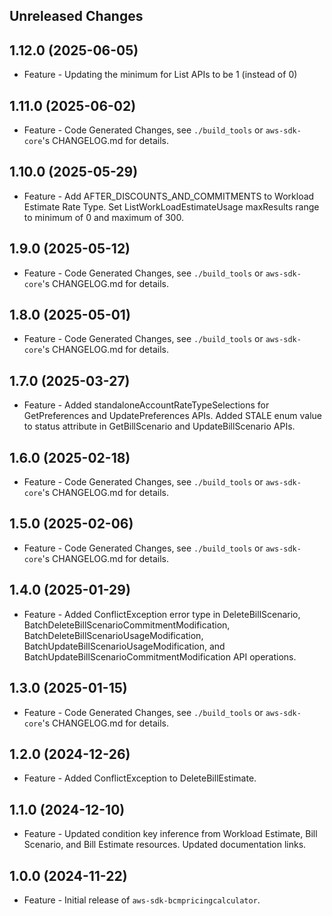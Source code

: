 Unreleased Changes
------------------

1.12.0 (2025-06-05)
------------------

* Feature - Updating the minimum for List APIs to be 1 (instead of 0)

1.11.0 (2025-06-02)
------------------

* Feature - Code Generated Changes, see `./build_tools` or `aws-sdk-core`'s CHANGELOG.md for details.

1.10.0 (2025-05-29)
------------------

* Feature - Add AFTER_DISCOUNTS_AND_COMMITMENTS to Workload Estimate Rate Type. Set ListWorkLoadEstimateUsage maxResults range to minimum of 0 and maximum of 300.

1.9.0 (2025-05-12)
------------------

* Feature - Code Generated Changes, see `./build_tools` or `aws-sdk-core`'s CHANGELOG.md for details.

1.8.0 (2025-05-01)
------------------

* Feature - Code Generated Changes, see `./build_tools` or `aws-sdk-core`'s CHANGELOG.md for details.

1.7.0 (2025-03-27)
------------------

* Feature - Added standaloneAccountRateTypeSelections for GetPreferences and UpdatePreferences APIs. Added STALE enum value to status attribute in GetBillScenario and UpdateBillScenario APIs.

1.6.0 (2025-02-18)
------------------

* Feature - Code Generated Changes, see `./build_tools` or `aws-sdk-core`'s CHANGELOG.md for details.

1.5.0 (2025-02-06)
------------------

* Feature - Code Generated Changes, see `./build_tools` or `aws-sdk-core`'s CHANGELOG.md for details.

1.4.0 (2025-01-29)
------------------

* Feature - Added ConflictException error type in DeleteBillScenario, BatchDeleteBillScenarioCommitmentModification, BatchDeleteBillScenarioUsageModification, BatchUpdateBillScenarioUsageModification, and BatchUpdateBillScenarioCommitmentModification API operations.

1.3.0 (2025-01-15)
------------------

* Feature - Code Generated Changes, see `./build_tools` or `aws-sdk-core`'s CHANGELOG.md for details.

1.2.0 (2024-12-26)
------------------

* Feature - Added ConflictException to DeleteBillEstimate.

1.1.0 (2024-12-10)
------------------

* Feature - Updated condition key inference from Workload Estimate, Bill Scenario, and Bill Estimate resources. Updated documentation links.

1.0.0 (2024-11-22)
------------------

* Feature - Initial release of `aws-sdk-bcmpricingcalculator`.

